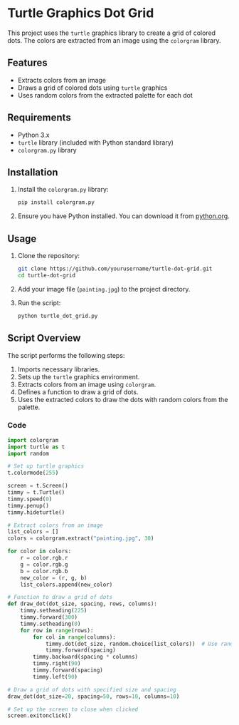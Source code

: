 # Turtle Graphics Dot Grid

This project uses the `turtle` graphics library to create a grid of colored dots. The colors are extracted from an image using the `colorgram` library.

## Features

- Extracts colors from an image
- Draws a grid of colored dots using `turtle` graphics
- Uses random colors from the extracted palette for each dot

## Requirements

- Python 3.x
- `turtle` library (included with Python standard library)
- `colorgram.py` library

## Installation

1. Install the `colorgram.py` library:
    ```sh
    pip install colorgram.py
    ```

2. Ensure you have Python installed. You can download it from [python.org](https://www.python.org/).

## Usage

1. Clone the repository:
    ```sh
    git clone https://github.com/yourusername/turtle-dot-grid.git
    cd turtle-dot-grid
    ```

2. Add your image file (`painting.jpg`) to the project directory.

3. Run the script:
    ```sh
    python turtle_dot_grid.py
    ```

## Script Overview

The script performs the following steps:

1. Imports necessary libraries.
2. Sets up the `turtle` graphics environment.
3. Extracts colors from an image using `colorgram`.
4. Defines a function to draw a grid of dots.
5. Uses the extracted colors to draw the dots with random colors from the palette.

### Code

```python
import colorgram
import turtle as t
import random

# Set up turtle graphics
t.colormode(255)

screen = t.Screen()
timmy = t.Turtle()
timmy.speed(0)
timmy.penup()
timmy.hideturtle()

# Extract colors from an image
list_colors = []
colors = colorgram.extract("painting.jpg", 30)

for color in colors:
    r = color.rgb.r
    g = color.rgb.g
    b = color.rgb.b
    new_color = (r, g, b)
    list_colors.append(new_color)

# Function to draw a grid of dots
def draw_dot(dot_size, spacing, rows, columns):
    timmy.setheading(225)
    timmy.forward(300)
    timmy.setheading(0)
    for row in range(rows):
        for col in range(columns):
            timmy.dot(dot_size, random.choice(list_colors))  # Use random.choice instead of random.choices
            timmy.forward(spacing)
        timmy.backward(spacing * columns)
        timmy.right(90)
        timmy.forward(spacing)
        timmy.left(90)

# Draw a grid of dots with specified size and spacing
draw_dot(dot_size=20, spacing=50, rows=10, columns=10)

# Set up the screen to close when clicked
screen.exitonclick()
```
